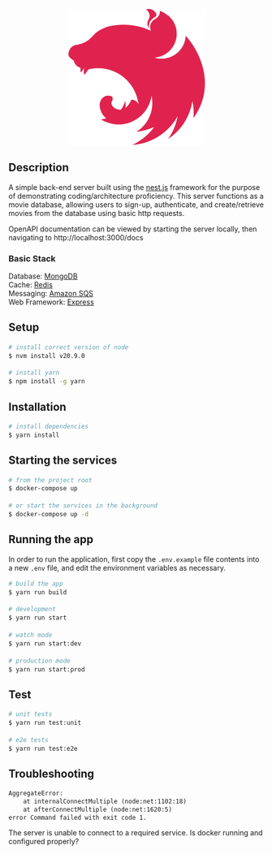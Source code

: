 <p align="center">
  <a href="https://nestjs.com/" target="blank"><img src="./resources/nestjs.svg" width="269" alt="NestJS Logo" /></a>
</p>

## Description

A simple back-end server built using the [nest.js](https://github.com/nestjs/nest) framework for the purpose of demonstrating coding/architecture proficiency. This server functions as a movie database, allowing users to sign-up, authenticate, and create/retrieve movies from the database using basic http requests.

OpenAPI documentation can be viewed by starting the server locally, then navigating to http://localhost:3000/docs

### Basic Stack

Database: [MongoDB](https://www.mongodb.com/)  
Cache: [Redis](https://redis.io/)  
Messaging: [Amazon SQS](https://aws.amazon.com/sqs/)  
Web Framework: [Express](https://expressjs.com/)


## Setup

```bash
# install correct version of node
$ nvm install v20.9.0

# install yarn
$ npm install -g yarn
```

## Installation

```bash
# install dependencies
$ yarn install
```

## Starting the services

```bash
# from the project root
$ docker-compose up

# or start the services in the background
$ docker-compose up -d
```

## Running the app

In order to run the application, first copy the `.env.example` file contents into a new `.env` file, and edit the environment variables as necessary.

```bash
# build the app
$ yarn run build

# development
$ yarn run start

# watch mode
$ yarn run start:dev

# production mode
$ yarn run start:prod
```

## Test

```bash
# unit tests
$ yarn run test:unit

# e2e tests
$ yarn run test:e2e
```

## Troubleshooting

```
AggregateError: 
    at internalConnectMultiple (node:net:1102:18)
    at afterConnectMultiple (node:net:1620:5)
error Command failed with exit code 1.
```
The server is unable to connect to a required service. Is docker running and configured properly?
